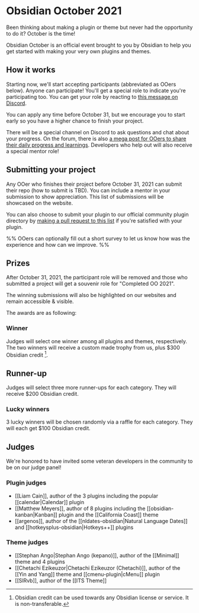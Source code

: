 # Obsidian October 2021

Been thinking about making a plugin or theme but never had the opportunity to do it? October is the time!

Obsidian October is an official event brought to you by Obsidian to help you get started with making your very own plugins and themes.

## How it works

Starting now, we'll start accepting participants (abbreviated as OOers below). Anyone can participate! You'll get a special role to indicate you're participating too. You can get your role by reacting to [this message on Discord](https://discord.com/channels/686053708261228577/702717892533157999/889615286095986688).

You can apply any time before October 31, but we encourage you to start early so you have a higher chance to finish your project.

There will be a special channel on Discord to ask questions and chat about your progress. On the forum, there is also [a mega post for OOers to share their daily progress and learnings](https://forum.obsidian.md/t/obsidian-october-2021-daily-progress-and-learnings/24472). Developers who help out will also receive a special mentor role!

## Submitting your project

Any OOer who finishes their project before October 31, 2021 can submit their repo (how to submit is TBD). You can include a mentor in your submission to show appreciation. This list of submissions will be showcased on the website.

You can also choose to submit your plugin to our official community plugin directory by [making a pull request to this list](https://github.com/obsidianmd/obsidian-releases/blob/master/community-plugins.json) if you're satisfied with your plugin.

%%
OOers can optionally fill out a short survey to let us know how was the experience and how can we improve.
%%

## Prizes

After October 31, 2021, the participant role will be removed and those who submitted a project will get a souvenir role for "Completed OO 2021".

The winning submissions will also be highlighted on our websites and remain accessible & visible.

The awards are as following:

### Winner

Judges will select one winner among all plugins and themes, respectively. The two winners will receive a custom made trophy from us, plus $300 Obsidian credit [^1].

## Runner-up

Judges will select three more runner-ups for each category. They will receive $200 Obsidian credit.

### Lucky winners 

3 lucky winners will be chosen randomly via a raffle for each category. They will each get $100 Obsidian credit.

## Judges

We're honored to have invited some veteran developers in the community to be on our judge panel!

### Plugin judges

- [[Liam Cain]], author of the 3 plugins including the popular [[calendar|Calendar]] plugin
- [[Matthew Meyers]], author of 8 plugins including the [[obsidian-kanban|Kanban]] plugin and the [[California Coast]] theme
- [[argenos]], author of the [[nldates-obsidian|Natural Language Dates]] and [[hotkeysplus-obsidian|Hotkeys++]] plugins

### Theme judges

- [[Stephan Ango|Stephan Ango (kepano)]], author of the [[Minimal]] theme and 4 plugins
- [[Chetachi Ezikeuzor|Chetachi Ezikeuzor (Chetachi)]], author of the [[Yin and Yang]] theme and [[cmenu-plugin|cMenu]] plugin
- [[SlRvb]], author of the [[ITS Theme]]

[^1]: Obsidian credit can be used towards any Obsidian license or service. It is non-transferable.